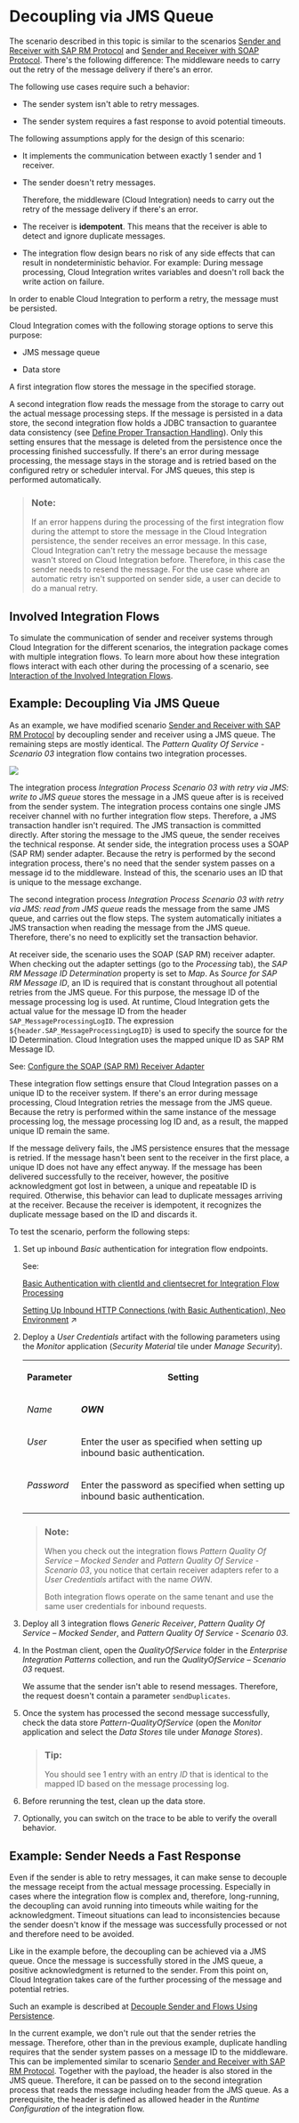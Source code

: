 <!-- loioecbde19b7d184f5e8528a936f0d5f780 -->

# Decoupling via JMS Queue

The scenario described in this topic is similar to the scenarios [Sender and Receiver with SAP RM Protocol](sender-and-receiver-with-sap-rm-protocol-9f3e2b6.md) and [Sender and Receiver with SOAP Protocol](sender-and-receiver-with-soap-protocol-cd4c6e0.md). There's the following difference: The middleware needs to carry out the retry of the message delivery if there's an error.

The following use cases require such a behavior:

-   The sender system isn't able to retry messages.

-   The sender system requires a fast response to avoid potential timeouts.


The following assumptions apply for the design of this scenario:

-   It implements the communication between exactly 1 sender and 1 receiver.

-   The sender doesn't retry messages.

    Therefore, the middleware \(Cloud Integration\) needs to carry out the retry of the message delivery if there's an error.

-   The receiver is **idempotent**. This means that the receiver is able to detect and ignore duplicate messages.

-   The integration flow design bears no risk of any side effects that can result in nondeterministic behavior. For example: During message processing, Cloud Integration writes variables and doesn't roll back the write action on failure.


In order to enable Cloud Integration to perform a retry, the message must be persisted.

Cloud Integration comes with the following storage options to serve this purpose:

-   JMS message queue

-   Data store


A first integration flow stores the message in the specified storage.

A second integration flow reads the message from the storage to carry out the actual message processing steps. If the message is persisted in a data store, the second integration flow holds a JDBC transaction to guarantee data consistency \(see [Define Proper Transaction Handling](define-proper-transaction-handling-1c31963.md)\). Only this setting ensures that the message is deleted from the persistence once the processing finished successfully. If there's an error during message processing, the message stays in the storage and is retried based on the configured retry or scheduler interval. For JMS queues, this step is performed automatically.

> ### Note:  
> If an error happens during the processing of the first integration flow during the attempt to store the message in the Cloud Integration persistence, the sender receives an error message. In this case, Cloud Integration can't retry the message because the message wasn't stored on Cloud Integration before. Therefore, in this case the sender needs to resend the message. For the use case where an automatic retry isn't supported on sender side, a user can decide to do a manual retry.



<a name="loioecbde19b7d184f5e8528a936f0d5f780__section_d1v_k4c_nrb"/>

## Involved Integration Flows

To simulate the communication of sender and receiver systems through Cloud Integration for the different scenarios, the integration package comes with multiple integration flows. To learn more about how these integration flows interact with each other during the processing of a scenario, see [Interaction of the Involved Integration Flows](interaction-of-the-involved-integration-flows-44be68d.md).



<a name="loioecbde19b7d184f5e8528a936f0d5f780__section_y3z_zpb_nrb"/>

## Example: Decoupling Via JMS Queue

As an example, we have modified scenario [Sender and Receiver with SAP RM Protocol](sender-and-receiver-with-sap-rm-protocol-9f3e2b6.md) by decoupling sender and receiver using a JMS queue. The remaining steps are mostly identical. The *Pattern Quality Of Service - Scenario 03* integration flow contains two integration processes.

![](images/Pattern_EO_03_11a25db.png)

The integration process *Integration Process Scenario 03 with retry via JMS: write to JMS queue* stores the message in a JMS queue after is is received from the sender system. The integration process contains one single JMS receiver channel with no further integration flow steps. Therefore, a JMS transaction handler isn't required. The JMS transaction is committed directly. After storing the message to the JMS queue, the sender receives the technical response. At sender side, the integration process uses a SOAP \(SAP RM\) sender adapter. Because the retry is performed by the second integration process, there's no need that the sender system passes on a message id to the middleware. Instead of this, the scenario uses an ID that is unique to the message exchange.

The second integration process *Integration Process Scenario 03 with retry via JMS: read from JMS queue* reads the message from the same JMS queue, and carries out the flow steps. The system automatically initiates a JMS transaction when reading the message from the JMS queue. Therefore, there's no need to explicitly set the transaction behavior.

At receiver side, the scenario uses the SOAP \(SAP RM\) receiver adapter. When checking out the adapter settings \(go to the *Processing* tab\), the *SAP RM Message ID Determination* property is set to *Map*. As *Source for SAP RM Message ID*, an ID is required that is constant throughout all potential retries from the JMS queue. For this purpose, the message ID of the message processing log is used. At runtime, Cloud Integration gets the actual value for the message ID from the header `SAP_MessageProcessingLogID`. The expression `${header.SAP_MessageProcessingLogID}` is used to specify the source for the ID Determination. Cloud Integration uses the mapped unique ID as SAP RM Message ID.

See: [Configure the SOAP \(SAP RM\) Receiver Adapter](configure-the-soap-sap-rm-receiver-adapter-8366495.md)

These integration flow settings ensure that Cloud Integration passes on a unique ID to the receiver system. If there's an error during message processing, Cloud Integration retries the message from the JMS queue. Because the retry is performed within the same instance of the message processing log, the message processing log ID and, as a result, the mapped unique ID remain the same.

If the message delivery fails, the JMS persistence ensures that the message is retried. If the message hasn't been sent to the receiver in the first place, a unique ID does not have any effect anyway. If the message has been delivered successfully to the receiver, however, the positive acknowledgment got lost in between, a unique and repeatable ID is required. Otherwise, this behavior can lead to duplicate messages arriving at the receiver. Because the receiver is idempotent, it recognizes the duplicate message based on the ID and discards it.

To test the scenario, perform the following steps:

1.  Set up inbound *Basic* authentication for integration flow endpoints.

    See:

    [Basic Authentication with clientId and clientsecret for Integration Flow Processing](../40-RemoteSystems/basic-authentication-with-clientid-and-clientsecret-for-integration-flow-processing-647eeb3.md)

    [Setting Up Inbound HTTP Connections (with Basic Authentication), Neo Environment](https://help.sap.com/viewer/368c481cd6954bdfa5d0435479fd4eaf/Cloud/en-US/391c45cfcd0f4435952ab085283b7f7d.html "") :arrow_upper_right:

2.  Deploy a *User Credentials* artifact with the following parameters using the *Monitor* application \(*Security Material* tile under *Manage Security*\).


    <table>
    <tr>
    <th valign="top">

    Parameter


    
    </th>
    <th valign="top">

    Setting


    
    </th>
    </tr>
    <tr>
    <td valign="top">

    *Name*


    
    </td>
    <td valign="top">

    ***OWN***


    
    </td>
    </tr>
    <tr>
    <td valign="top">

    *User*


    
    </td>
    <td valign="top">

    Enter the user as specified when setting up inbound basic authentication.


    
    </td>
    </tr>
    <tr>
    <td valign="top">

    *Password*


    
    </td>
    <td valign="top">

    Enter the password as specified when setting up inbound basic authentication.


    
    </td>
    </tr>
    </table>
    
    > ### Note:  
    > When you check out the integration flows *Pattern Quality Of Service – Mocked Sender* and *Pattern Quality Of Service - Scenario 03*, you notice that certain receiver adapters refer to a *User Credentials* artifact with the name *OWN*.
    > 
    > Both integration flows operate on the same tenant and use the same user credentials for inbound requests.

3.  Deploy all 3 integration flows *Generic Receiver*, *Pattern Quality Of Service – Mocked Sender*, and *Pattern Quality Of Service - Scenario 03*.

4.  In the Postman client, open the *QualityOfService* folder in the *Enterprise Integration Patterns* collection, and run the *QualityOfService – Scenario 03* request.

    We assume that the sender isn't able to resend messages. Therefore, the request doesn't contain a parameter `sendDuplicates`.

5.  Once the system has processed the second message successfully, check the data store *Pattern-QualityOfService* \(open the *Monitor* application and select the *Data Stores* tile under *Manage Stores*\).

    > ### Tip:  
    > You should see 1 entry with an entry *ID* that is identical to the mapped ID based on the message processing log.

6.  Before rerunning the test, clean up the data store.

7.  Optionally, you can switch on the trace to be able to verify the overall behavior.




<a name="loioecbde19b7d184f5e8528a936f0d5f780__section_fcr_jtb_nrb"/>

## Example: Sender Needs a Fast Response

Even if the sender is able to retry messages, it can make sense to decouple the message receipt from the actual message processing. Especially in cases where the integration flow is complex and, therefore, long-running, the decoupling can avoid running into timeouts while waiting for the acknowledgment. Timeout situations can lead to inconsistencies because the sender doesn't know if the message was successfully processed or not and therefore need to be avoided.

Like in the example before, the decoupling can be achieved via a JMS queue. Once the message is successfully stored in the JMS queue, a positive acknowledgment is returned to the sender. From this point on, Cloud Integration takes care of the further processing of the message and potential retries.

Such an example is described at [Decouple Sender and Flows Using Persistence](decouple-sender-and-flows-using-persistence-c5591df.md).

In the current example, we don't rule out that the sender retries the message. Therefore, other than in the previous example, duplicate handling requires that the sender system passes on a message ID to the middleware. This can be implemented similar to scenario [Sender and Receiver with SAP RM Protocol](sender-and-receiver-with-sap-rm-protocol-9f3e2b6.md). Together with the payload, the header is also stored in the JMS queue. Therefore, it can be passed on to the second integration process that reads the message including header from the JMS queue. As a prerequisite, the header is defined as allowed header in the *Runtime Configuration* of the integration flow.

